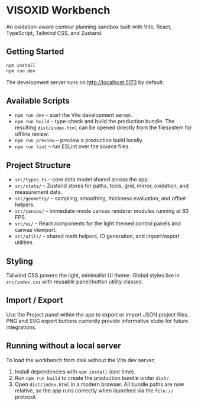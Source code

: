 # VISOXID Workbench

An oxidation-aware contour planning sandbox built with Vite, React, TypeScript, Tailwind CSS, and Zustand.

## Getting Started

```bash
npm install
npm run dev
```

The development server runs on <http://localhost:5173> by default.

## Available Scripts

- `npm run dev` – start the Vite development server.
- `npm run build` – type-check and build the production bundle. The resulting `dist/index.html` can be opened directly from the filesystem for offline review.
- `npm run preview` – preview a production build locally.
- `npm run lint` – run ESLint over the source files.

## Project Structure

- `src/types.ts` – core data model shared across the app.
- `src/state/` – Zustand stores for paths, tools, grid, mirror, oxidation, and measurement data.
- `src/geometry/` – sampling, smoothing, thickness evaluation, and offset helpers.
- `src/canvas/` – immediate-mode canvas renderer modules running at 60 FPS.
- `src/ui/` – React components for the light themed control panels and canvas viewport.
- `src/utils/` – shared math helpers, ID generation, and import/export utilities.

## Styling

Tailwind CSS powers the light, minimalist UI theme. Global styles live in `src/index.css` with reusable panel/button utility classes.

## Import / Export

Use the Project panel within the app to export or import JSON project files. PNG and SVG export buttons currently provide informative stubs for future integrations.

## Running without a local server

To load the workbench from disk without the Vite dev server:

1. Install dependencies with `npm install` (one time).
2. Run `npm run build` to create the production bundle under `dist/`.
3. Open `dist/index.html` in a modern browser. All bundle paths are now relative, so the app runs correctly when launched via the `file://` protocol.
